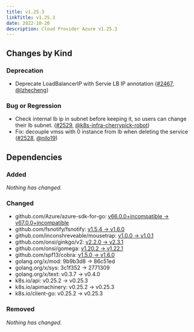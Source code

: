```yaml
---
title: v1.25.3
linkTitle: v1.25.3
date: 2022-10-20
description: Cloud Provider Azure v1.25.3
---
```



## Changes by Kind

### Deprecation

- Deprecate LoadBalancerIP with Servie LB IP annotation ([#2467](https://github.com/kubernetes-sigs/cloud-provider-azure/pull/2467), [@lzhecheng](https://github.com/lzhecheng))

### Bug or Regression

- Check internal lb ip in subnet before keeping it, so users can change their lb subnet. ([#2529](https://github.com/kubernetes-sigs/cloud-provider-azure/pull/2529), [@k8s-infra-cherrypick-robot](https://github.com/k8s-infra-cherrypick-robot))
- Fix: decouple vmss with 0 instance from lb when deleting the service ([#2528](https://github.com/kubernetes-sigs/cloud-provider-azure/pull/2528), [@nilo19](https://github.com/nilo19))

## Dependencies

### Added
_Nothing has changed._

### Changed
- github.com/Azure/azure-sdk-for-go: [v66.0.0+incompatible → v67.0.0+incompatible](https://github.com/Azure/azure-sdk-for-go/compare/v66.0.0...v67.0.0)
- github.com/fsnotify/fsnotify: [v1.5.4 → v1.6.0](https://github.com/fsnotify/fsnotify/compare/v1.5.4...v1.6.0)
- github.com/inconshreveable/mousetrap: [v1.0.0 → v1.0.1](https://github.com/inconshreveable/mousetrap/compare/v1.0.0...v1.0.1)
- github.com/onsi/ginkgo/v2: [v2.2.0 → v2.3.1](https://github.com/onsi/ginkgo/v2/compare/v2.2.0...v2.3.1)
- github.com/onsi/gomega: [v1.20.2 → v1.22.1](https://github.com/onsi/gomega/compare/v1.20.2...v1.22.1)
- github.com/spf13/cobra: [v1.5.0 → v1.6.0](https://github.com/spf13/cobra/compare/v1.5.0...v1.6.0)
- golang.org/x/mod: 9b9b3d8 → 86c51ed
- golang.org/x/sys: 3c1f352 → 2771309
- golang.org/x/text: v0.3.7 → v0.4.0
- k8s.io/api: v0.25.2 → v0.25.3
- k8s.io/apimachinery: v0.25.2 → v0.25.3
- k8s.io/client-go: v0.25.2 → v0.25.3

### Removed
_Nothing has changed._
